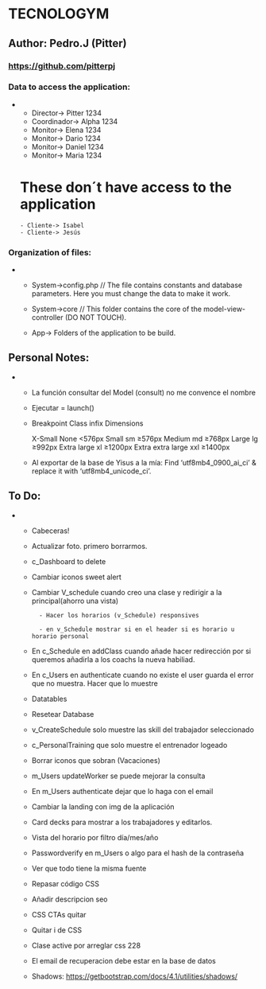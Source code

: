 # TECNOLOGYM

## Author: Pedro.J (Pitter)

### https://github.com/pitterpj

### Data to access the application:
-   - Director-> Pitter 1234
    - Coordinador-> Alpha 1234
    - Monitor-> Elena 1234
    - Monitor-> Dario 1234
    - Monitor-> Daniel 1234
    - Monitor-> Maria 1234
    # These don´t have access to the application 
        - Cliente-> Isabel
        - Cliente-> Jesús


### Organization of files:

-   - System->config.php // The file contains constants and database parameters. Here you must change the data to make it work.

    - System->core // This folder contains the core of the model-view-controller (DO NOT TOUCH).

    - App-> Folders of the application to be build.

## Personal Notes:

-   - La función consultar del Model (consult) no me convence el nombre

    - Ejecutar = launch()

    - Breakpoint	        Class infix	    Dimensions

        X-Small	            None	        <576px
        Small	            sm	            ≥576px
        Medium	            md	            ≥768px
        Large	            lg	            ≥992px
        Extra large	        xl	            ≥1200px
        Extra extra large	xxl	            ≥1400px

    - Al exportar de la base de Yisus a la mía: Find ‘utf8mb4_0900_ai_ci’ & replace it with ‘utf8mb4_unicode_ci’.

## To Do:

-   - Cabeceras!

    - Actualizar foto. primero borrarmos.

    - c_Dashboard to delete

    - Cambiar iconos sweet alert

    - Cambiar V_schedule cuando creo una clase y redirigir a la principal(ahorro una vista)

            - Hacer los horarios (v_Schedule) responsives

            - en v_Schedule mostrar si en el header si es horario u horario personal


    - En c_Schedule en addClass cuando añade hacer redirección por si queremos añadirla a los coachs la nueva habiliad.

    - En c_Users en authenticate cuando no existe el user guarda el error que no muestra. Hacer que lo muestre

    - Datatables

    - Resetear Database

    - v_CreateSchedule solo muestre las skill del trabajador seleccionado

    - c_PersonalTraining que solo muestre el entrenador logeado

    - Borrar iconos que sobran (Vacaciones)

    - m_Users updateWorker se puede mejorar la consulta

    - En m_Users authenticate dejar que lo haga con el email

    - Cambiar la landing con img de la aplicación

    - Card decks para mostrar a los trabajadores y editarlos.

    - Vista del horario por filtro día/mes/año

    - Passwordverify en m_Users o algo para el hash de la contraseña

    - Ver que todo tiene la misma fuente

    - Repasar código CSS

    - Añadir descripcion seo

    - CSS CTAs quitar

    - Quitar i de CSS

    - Clase active por arreglar css 228

    - El email de recuperacion debe estar en la base de datos

    - Shadows: https://getbootstrap.com/docs/4.1/utilities/shadows/
